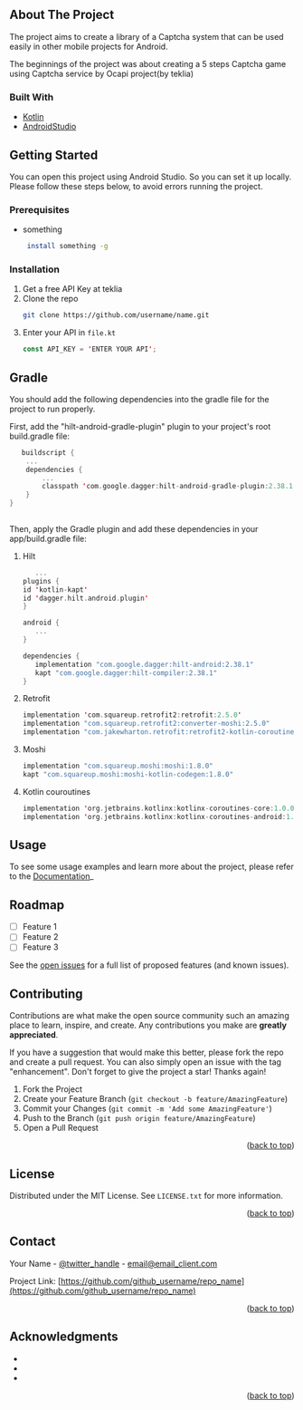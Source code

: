 ## About The Project


The project aims to create a library of a Captcha system that can be used  easily in other mobile projects for Android.

The beginnings of the project was about creating a 5 steps Captcha game using Captcha service by Ocapi project(by teklia)


### Built With

* [Kotlin](https://kotlinlang.org/)
* [AndroidStudio](https://developer.android.com/studio)



## Getting Started

You can open this project using Android Studio. So you can set it up locally.
Please follow these steps below, to avoid errors running the project.

### Prerequisites



* something
  ```sh 
   install something -g
  ```

### Installation

1. Get a free API Key at teklia
2. Clone the repo
   ```sh
   git clone https://github.com/username/name.git
   ```
3. Enter your API in `file.kt`
   ```kt
   const API_KEY = 'ENTER YOUR API';
   ```

## Gradle

You should add the following dependencies into the gradle file for the project to run properly.

First, add the "hilt-android-gradle-plugin" plugin to your project's root build.gradle file:

```kt
   buildscript {
    ...
    dependencies {
        ...
        classpath 'com.google.dagger:hilt-android-gradle-plugin:2.38.1'
    }
}
   
```
Then, apply the Gradle plugin and add these dependencies in your app/build.gradle file:

1. Hilt

   ```kt
      ...
   plugins {
   id 'kotlin-kapt'
   id 'dagger.hilt.android.plugin'
   }

   android {
      ...
   }

   dependencies {
      implementation "com.google.dagger:hilt-android:2.38.1"
      kapt "com.google.dagger:hilt-compiler:2.38.1"
   }

   ```
2. Retrofit
   ```kt
   implementation 'com.squareup.retrofit2:retrofit:2.5.0'
   implementation "com.squareup.retrofit2:converter-moshi:2.5.0"
   implementation "com.jakewharton.retrofit:retrofit2-kotlin-coroutines-adapter:0.9.2"
   ```
3. Moshi
   ```kt
   implementation "com.squareup.moshi:moshi:1.8.0"
   kapt "com.squareup.moshi:moshi-kotlin-codegen:1.8.0"
   ```
4. Kotlin couroutines
   ```kt
   implementation 'org.jetbrains.kotlinx:kotlinx-coroutines-core:1.0.0'
   implementation 'org.jetbrains.kotlinx:kotlinx-coroutines-android:1.0.0' 
   ```





<!-- USAGE EXAMPLES -->
## Usage



To see some usage examples and learn more about the project, please refer to the [Documentation](https://example.com)_



## Roadmap

- [ ] Feature 1
- [ ] Feature 2
- [ ] Feature 3

See the [open issues](https://github.com/github_username/repo_name/issues) for a full list of proposed features (and known issues).




<!-- CONTRIBUTING -->
## Contributing

Contributions are what make the open source community such an amazing place to learn, inspire, and create. Any contributions you make are **greatly appreciated**.

If you have a suggestion that would make this better, please fork the repo and create a pull request. You can also simply open an issue with the tag "enhancement".
Don't forget to give the project a star! Thanks again!

1. Fork the Project
2. Create your Feature Branch (`git checkout -b feature/AmazingFeature`)
3. Commit your Changes (`git commit -m 'Add some AmazingFeature'`)
4. Push to the Branch (`git push origin feature/AmazingFeature`)
5. Open a Pull Request

<p align="right">(<a href="#top">back to top</a>)</p>



<!-- LICENSE -->
## License

Distributed under the MIT License. See `LICENSE.txt` for more information.

<p align="right">(<a href="#top">back to top</a>)</p>



<!-- CONTACT -->
## Contact

Your Name - [@twitter_handle](https://twitter.com/twitter_handle) - email@email_client.com

Project Link: [https://github.com/github_username/repo_name](https://github.com/github_username/repo_name)

<p align="right">(<a href="#top">back to top</a>)</p>



<!-- ACKNOWLEDGMENTS -->
## Acknowledgments

* []()
* []()
* []()

<p align="right">(<a href="#top">back to top</a>)</p>



<!-- MARKDOWN LINKS & IMAGES -->
<!-- https://www.markdownguide.org/basic-syntax/#reference-style-links -->
[contributors-shield]: https://img.shields.io/github/contributors/github_username/repo_name.svg?style=for-the-badge
[contributors-url]: https://github.com/github_username/repo_name/graphs/contributors
[forks-shield]: https://img.shields.io/github/forks/github_username/repo_name.svg?style=for-the-badge
[forks-url]: https://github.com/github_username/repo_name/network/members
[stars-shield]: https://img.shields.io/github/stars/github_username/repo_name.svg?style=for-the-badge
[stars-url]: https://github.com/github_username/repo_name/stargazers
[issues-shield]: https://img.shields.io/github/issues/github_username/repo_name.svg?style=for-the-badge
[issues-url]: https://github.com/github_username/repo_name/issues
[license-shield]: https://img.shields.io/github/license/github_username/repo_name.svg?style=for-the-badge
[license-url]: https://github.com/github_username/repo_name/blob/master/LICENSE.txt
[linkedin-shield]: https://img.shields.io/badge/-LinkedIn-black.svg?style=for-the-badge&logo=linkedin&colorB=555
[linkedin-url]: https://linkedin.com/in/linkedin_username
[product-screenshot]: images/screenshot.png
